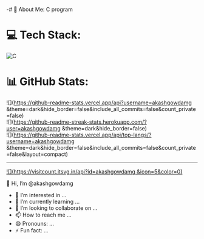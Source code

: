 -# 💫 About Me:
C program 


# 💻 Tech Stack:
![C](https://img.shields.io/badge/c-%2300599C.svg?style=for-the-badge&logo=c&logoColor=white)
# 📊 GitHub Stats:
![](https://github-readme-stats.vercel.app/api?username=akashgowdamg &theme=dark&hide_border=false&include_all_commits=false&count_private=false)<br/>
![](https://github-readme-streak-stats.herokuapp.com/?user=akashgowdamg &theme=dark&hide_border=false)<br/>
![](https://github-readme-stats.vercel.app/api/top-langs/?username=akashgowdamg &theme=dark&hide_border=false&include_all_commits=false&count_private=false&layout=compact)

---
[![](https://visitcount.itsvg.in/api?id=akashgowdamg &icon=5&color=0)](https://visitcount.itsvg.in)

<!-- Proudly created with GPRM ( https://gprm.itsvg.in ) --> 👋 Hi, I’m @akashgowdamg
- 👀 I’m interested in ...
- 🌱 I’m currently learning ...
- 💞️ I’m looking to collaborate on ...
- 📫 How to reach me ...
- 😄 Pronouns: ...
- ⚡ Fun fact: ...

<!---
akashgowdamg/akashgowdamg is a ✨ special ✨ repository because its `README.md` (this file) appears on your GitHub profile.
You can click the Preview link to take a look at your changes.
--->
